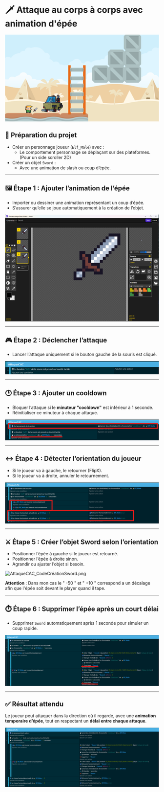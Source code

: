 # 🗡️ Attaque au corps à corps avec animation d'épée

![AttaqueCAC](Images/AttaqueCAC.png)

## 🧰 Préparation du projet

- Créer un personnage joueur (`Elf_Male`) avec :
  - Le comportement personnage se déplaçant sur des plateformes. (Pour un side scroller 2D)
- Créer un objet `Sword` :
  - Avec une animation de slash ou coup d’épée.

---

## 🖼️ Étape 1 : Ajouter l’animation de l’épée

- Importer ou dessiner une animation représentant un coup d’épée.
- S’assurer qu’elle se joue automatiquement à la création de l’objet.

![AttaqueCAC_Animation.png](Images/AttaqueCAC_Animation.png)

---

## 🎮 Étape 2 : Déclencher l’attaque

- Lancer l’attaque uniquement si le bouton gauche de la souris est cliqué.

![AttaqueCAC_CodeDeclenchement.png](Images/AttaqueCAC_CodeDeclenchement.png)

---

## 🕒 Étape 3 : Ajouter un cooldown

- Bloquer l’attaque si le **minuteur "cooldown"** est inférieur à 1 seconde.
- Réinitialiser ce minuteur à chaque attaque.

![AttaqueCAC_CodeCooldown.png](Images/AttaqueCAC_CodeCooldown.png)

---

## ↔️ Étape 4 : Détecter l’orientation du joueur

- Si le joueur va à gauche, le retourner (FlipX).
- Si le joueur va à droite, annuler le retournement.

![AttaqueCAC_CodeOrientation.png](Images/AttaqueCAC_CodeOrientation.png)

---

## ⚔️ Étape 5 : Créer l’objet Sword selon l’orientation

- Positionner l’épée à gauche si le joueur est retourné.
- Positionner l’épée à droite sinon.
- Agrandir ou ajuster l’objet si besoin.

![AttaqueCAC_CodeCréationSword.png](Images/AttaqueCAC_CodeCréationSword.png)

**Attention** :  Dans mon cas le " -50 " et " +10 " correspond a un décalage afin que l'épée soit devant le player quand il tape.

---

## ⏱️ Étape 6 : Supprimer l’épée après un court délai

- Supprimer `Sword` automatiquement après 1 seconde pour simuler un coup rapide.

![AttaqueCAC_CodeSupprimer.png](Images/AttaqueCAC_CodeSupprimer.png)

---

## ✅ Résultat attendu

Le joueur peut attaquer dans la direction où il regarde, avec une **animation temporaire d’épée**, tout en respectant un **délai entre chaque attaque**.

![AttaqueCAC_CodeComplet.png](Images/AttaqueCAC_CodeComplet.png)
